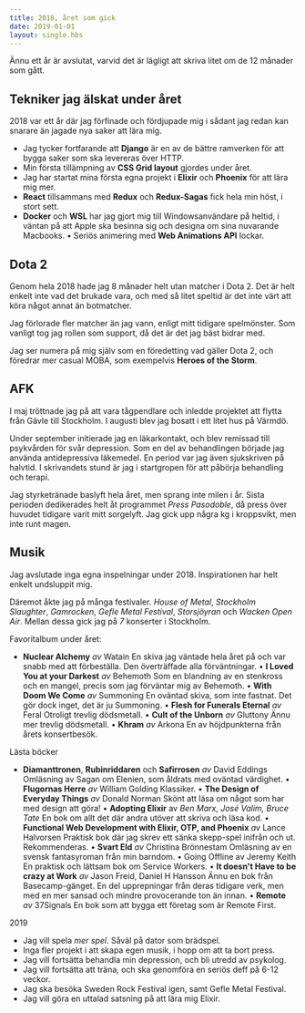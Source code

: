 ```yaml
---
title: 2018, året som gick
date: 2019-01-01
layout: single.hbs
---
```


Ännu ett år är avslutat, varvid det är lägligt att skriva litet om de 12 månader som gått.

## Tekniker jag älskat under året

2018 var ett år där jag förfinade och fördjupade mig i sådant jag redan kan snarare än jagade nya saker att lära mig.

* Jag tycker fortfarande att **Django** är en av de bättre ramverken för att bygga saker som ska levereras över HTTP.
* Min första tillämpning av **CSS Grid layout** gjordes under året.
* Jag har startat mina första egna projekt i **Elixir** och **Phoenix** för att lära mig mer.
* **React** tillsammans med **Redux** och **Redux-Sagas** fick hela min höst, i stort sett.
* **Docker** och **WSL** har jag gjort mig till Windowsanvändare på heltid, i väntan på att Apple ska besinna sig och designa om sina nuvarande Macbooks.
• Seriös animering med **Web Animations API** lockar.

## Dota 2

Genom hela 2018 hade jag 8 månader helt utan matcher i Dota 2. Det är helt enkelt inte vad det brukade vara, och med så litet speltid är det inte värt att köra något annat än botmatcher.

Jag förlorade fler matcher än jag vann, enligt mitt tidigare spelmönster. Som vanligt tog jag rollen som support, då det är det jag bäst bidrar med.

Jag ser numera på mig själv som en föredetting vad gäller Dota 2, och föredrar mer casual MOBA, som exempelvis **Heroes of the Storm**.

## AFK

I maj tröttnade jag på att vara tågpendlare och inledde projektet att flytta från Gävle till Stockholm. I augusti blev jag bosatt i ett litet hus på Värmdö.

Under september initierade jag en läkarkontakt, och blev remissad till psykvården för svår depression. Som en del av behandlingen började jag använda antidepressiva läkemedel. En period var jag även sjukskriven på halvtid. I skrivandets stund är jag i startgropen för att påbörja behandling och terapi.

Jag styrketränade baslyft hela året, men sprang inte milen i år. Sista perioden dedikerades helt åt programmet *Press Pasodoble*, då press över huvudet tidigare varit mitt sorgelyft. Jag gick upp några kg i kroppsvikt, men inte runt magen.

## Musik

Jag avslutade inga egna inspelningar under 2018. Inspirationen har helt enkelt undsluppit mig.

Däremot åkte jag på många festivaler. *House of Metal*, *Stockholm Slaughter*, *Gamrocken*, *Gefle Metal Festival*, *Storsjöyran* och *Wacken Open Air*. Mellan dessa gick jag på *7* konserter i Stockholm.

Favoritalbum under året:

* **Nuclear Alchemy** *av* Watain
En skiva jag väntade hela året på och var snabb med att förbeställa. Den överträffade alla förväntningar.
• **I Loved You at your Darkest** *av* Behemoth
Som en blandning av en stenkross och en mangel, precis som jag förväntar mig av Behemoth.
• **With Doom We Come** *av* Summoning
En oväntad skiva, som inte fastnat. Det gör dock inget, det är ju Summoning.
• **Flesh for Funerals Eternal** *av* Feral
Otroligt trevlig dödsmetall.
• **Cult of the Unborn** *av* Gluttony
Ännu mer trevlig dödsmetall.
• **Khram** *av* Arkona
En av höjdpunkterna från årets konsertbesök.

Lästa böcker

* **Diamanttronen**, **Rubinriddaren** och **Safirrosen** *av* David Eddings
Omläsning av Sagan om Elenien, som åldrats med oväntad värdighet.
• **Flugornas Herre** *av* William Golding
Klassiker.
• **The Design of Everyday Things** *av* Donald Norman
Skönt att läsa om något som har med design att göra!
• **Adopting Elixir** av *Ben Marx, José Valim, Bruce Tate*
En bok om allt det där andra utöver att skriva och läsa kod.
• **Functional Web Development with Elixir, OTP, and Phoenix** *av* Lance Halvorsen
Praktisk bok där jag skrev ett sänka skepp-spel inifrån och ut. Rekommenderas.
• **Svart Eld** *av* Christina Brönnestam
Omläsning av en svensk fantasyroman från min barndom.
• Going Offline av Jeremy Keith
En praktisk och lättsam bok om Service Workers.
• **It doesn't Have to be crazy at Work** *av* Jason Freid, Daniel H Hansson
Ännu en bok från Basecamp-gänget. En del upprepningar från deras tidigare verk, men med en mer sansad och mindre provocerande ton än innan.
• **Remote** *av* 37Signals
En bok som att bygga ett företag som är Remote First.

2019

* Jag vill spela *mer spel*. Såväl på dator som brädspel.
* Inga fler projekt i att skapa egen musik, i hopp om att ta bort press.
* Jag vill fortsätta behandla min depression, och bli utredd av psykolog.
* Jag vill fortsätta att träna, och ska genomföra en seriös deff på 6-12 veckor.
* Jag ska besöka Sweden Rock Festival igen, samt Gefle Metal Festival.
* Jag vill göra en uttalad satsning på att lära mig Elixir.
